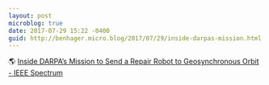 ```yaml
---
layout: post
microblog: true
date: 2017-07-29 15:22 -0400
guid: http://benhager.micro.blog/2017/07/29/inside-darpas-mission.html
---
```

🌎 [Inside DARPA’s Mission to Send a Repair Robot to Geosynchronous Orbit - IEEE Spectrum](http://spectrum.ieee.org/aerospace/satellites/inside-darpas-mission-to-send-a-repair-robot-to-geosynchronous-orbit)
